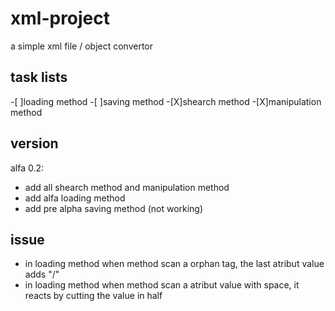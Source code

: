 # xml-project
a simple xml file / object convertor

## task lists
-[ ]loading method
-[ ]saving method
-[X]shearch method
-[X]manipulation method

## version
alfa 0.2:
- add all shearch method and manipulation method
- add alfa loading method
- add pre alpha saving method (not working)

## issue
- in loading method when method scan a orphan tag, the last atribut value adds "/"
- in loading method when method scan a atribut value with space, it reacts by cutting the value in half
